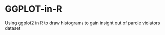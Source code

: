 # GGPLOT-in-R
Using ggplot2 in R  to draw histograms to gain insight out of parole violators  dataset
